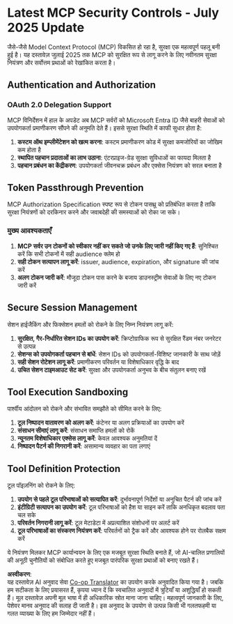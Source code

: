 <!--
CO_OP_TRANSLATOR_METADATA:
{
  "original_hash": "b59b477037dc1dd6b1740a0420f3be14",
  "translation_date": "2025-07-16T23:06:50+00:00",
  "source_file": "02-Security/mcp-security-controls-2025.md",
  "language_code": "hi"
}
-->
# Latest MCP Security Controls - July 2025 Update

जैसे-जैसे Model Context Protocol (MCP) विकसित हो रहा है, सुरक्षा एक महत्वपूर्ण पहलू बनी हुई है। यह दस्तावेज़ जुलाई 2025 तक MCP को सुरक्षित रूप से लागू करने के लिए नवीनतम सुरक्षा नियंत्रण और सर्वोत्तम प्रथाओं को रेखांकित करता है।

## Authentication and Authorization

### OAuth 2.0 Delegation Support

MCP विनिर्देशन में हाल के अपडेट अब MCP सर्वरों को Microsoft Entra ID जैसे बाहरी सेवाओं को उपयोगकर्ता प्रमाणीकरण सौंपने की अनुमति देते हैं। इससे सुरक्षा स्थिति में काफी सुधार होता है:

1. **कस्टम ऑथ इम्प्लीमेंटेशन को खत्म करना**: कस्टम प्रमाणीकरण कोड में सुरक्षा कमजोरियों का जोखिम कम होता है  
2. **स्थापित पहचान प्रदाताओं का लाभ उठाना**: एंटरप्राइज-ग्रेड सुरक्षा सुविधाओं का फायदा मिलता है  
3. **पहचान प्रबंधन का केंद्रीकरण**: उपयोगकर्ता जीवनचक्र प्रबंधन और एक्सेस नियंत्रण को सरल बनाता है  

## Token Passthrough Prevention

MCP Authorization Specification स्पष्ट रूप से टोकन पासथ्रू को प्रतिबंधित करता है ताकि सुरक्षा नियंत्रणों को दरकिनार करने और जवाबदेही की समस्याओं को रोका जा सके।

### मुख्य आवश्यकताएँ

1. **MCP सर्वर उन टोकनों को स्वीकार नहीं कर सकते जो उनके लिए जारी नहीं किए गए हैं**: सुनिश्चित करें कि सभी टोकनों में सही audience क्लेम हो  
2. **सही टोकन सत्यापन लागू करें**: issuer, audience, expiration, और signature की जांच करें  
3. **अलग टोकन जारी करें**: मौजूदा टोकन पास करने के बजाय डाउनस्ट्रीम सेवाओं के लिए नए टोकन जारी करें  

## Secure Session Management

सेशन हाईजैकिंग और फिक्सेशन हमलों को रोकने के लिए निम्न नियंत्रण लागू करें:

1. **सुरक्षित, गैर-निर्धारित सेशन IDs का उपयोग करें**: क्रिप्टोग्राफिक रूप से सुरक्षित रैंडम नंबर जनरेटर से उत्पन्न  
2. **सेशन्स को उपयोगकर्ता पहचान से बांधें**: सेशन IDs को उपयोगकर्ता-विशिष्ट जानकारी के साथ जोड़ें  
3. **सही सेशन रोटेशन लागू करें**: प्रमाणीकरण परिवर्तन या विशेषाधिकार वृद्धि के बाद  
4. **उचित सेशन टाइमआउट सेट करें**: सुरक्षा और उपयोगकर्ता अनुभव के बीच संतुलन बनाए रखें  

## Tool Execution Sandboxing

पार्श्वीय आंदोलन को रोकने और संभावित समझौते को सीमित करने के लिए:

1. **टूल निष्पादन वातावरण को अलग करें**: कंटेनर या अलग प्रक्रियाओं का उपयोग करें  
2. **संसाधन सीमाएं लागू करें**: संसाधन समाप्ति हमलों को रोकें  
3. **न्यूनतम विशेषाधिकार एक्सेस लागू करें**: केवल आवश्यक अनुमतियां दें  
4. **निष्पादन पैटर्न की निगरानी करें**: असामान्य व्यवहार का पता लगाएं  

## Tool Definition Protection

टूल पॉइज़निंग को रोकने के लिए:

1. **उपयोग से पहले टूल परिभाषाओं को सत्यापित करें**: दुर्भावनापूर्ण निर्देशों या अनुचित पैटर्न की जांच करें  
2. **इंटीग्रिटी सत्यापन का उपयोग करें**: टूल परिभाषाओं को हैश या साइन करें ताकि अनधिकृत बदलाव पता चल सके  
3. **परिवर्तन निगरानी लागू करें**: टूल मेटाडेटा में अप्रत्याशित संशोधनों पर अलर्ट करें  
4. **टूल परिभाषाओं का संस्करण नियंत्रण करें**: परिवर्तनों को ट्रैक करें और आवश्यक होने पर रोलबैक सक्षम करें  

ये नियंत्रण मिलकर MCP कार्यान्वयन के लिए एक मजबूत सुरक्षा स्थिति बनाते हैं, जो AI-चालित प्रणालियों की अनूठी चुनौतियों को संबोधित करते हुए मजबूत पारंपरिक सुरक्षा प्रथाओं को बनाए रखते हैं।

**अस्वीकरण**:  
यह दस्तावेज़ AI अनुवाद सेवा [Co-op Translator](https://github.com/Azure/co-op-translator) का उपयोग करके अनुवादित किया गया है। जबकि हम सटीकता के लिए प्रयासरत हैं, कृपया ध्यान दें कि स्वचालित अनुवादों में त्रुटियाँ या अशुद्धियाँ हो सकती हैं। मूल दस्तावेज़ अपनी मूल भाषा में ही अधिकारिक स्रोत माना जाना चाहिए। महत्वपूर्ण जानकारी के लिए, पेशेवर मानव अनुवाद की सलाह दी जाती है। इस अनुवाद के उपयोग से उत्पन्न किसी भी गलतफहमी या गलत व्याख्या के लिए हम जिम्मेदार नहीं हैं।